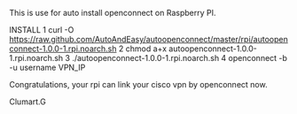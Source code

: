 This is use for auto install openconnect on Raspberry PI.

INSTALL
1 curl -O https://raw.github.com/AutoAndEasy/autoopenconnect/master/rpi/autoopenconnect-1.0.0-1.rpi.noarch.sh
2 chmod a+x autoopenconnect-1.0.0-1.rpi.noarch.sh
3 ./autoopenconnect-1.0.0-1.rpi.noarch.sh
4 openconnect -b -u username VPN_IP

Congratulations, your rpi can link your cisco vpn by openconnect now.

Clumart.G
